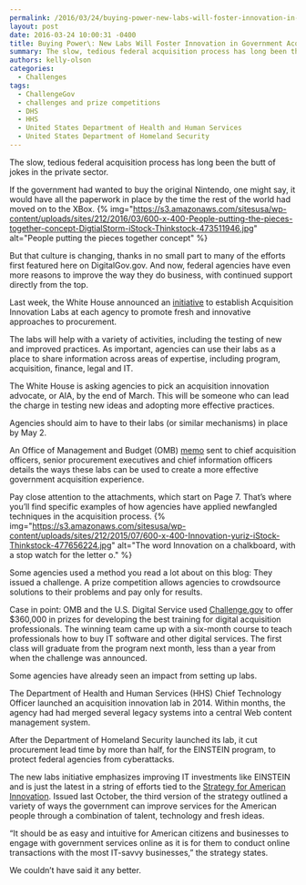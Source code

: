 ```yaml
---
permalink: /2016/03/24/buying-power-new-labs-will-foster-innovation-in-government-acquisition/
layout: post
date: 2016-03-24 10:00:31 -0400
title: Buying Power\: New Labs Will Foster Innovation in Government Acquisition
summary: The slow, tedious federal acquisition process has long been the butt of jokes in the private sector. If the government had wanted to buy the original Nintendo, one might say, it would have all the paperwork in place by the time the rest of the world had moved on to the XBox. But that culture
authors: kelly-olson
categories:
  - Challenges
tags:
  - ChallengeGov
  - challenges and prize competitions
  - DHS
  - HHS
  - United States Department of Health and Human Services
  - United States Department of Homeland Security
---
```


The slow, tedious federal acquisition process has long been the butt of jokes in the private sector.

If the government had wanted to buy the original Nintendo, one might say, it would have all the paperwork in place by the time the rest of the world had moved on to the XBox. {% img="https://s3.amazonaws.com/sitesusa/wp-content/uploads/sites/212/2016/03/600-x-400-People-putting-the-pieces-together-concept-DigtialStorm-iStock-Thinkstock-473511946.jpg" alt="People putting the pieces together concept" %} 

But that culture is changing, thanks in no small part to many of the efforts first featured here on DigitalGov.gov. And now, federal agencies have even more reasons to improve the way they do business, with continued support directly from the top.

Last week, the White House announced an [initiative](https://www.whitehouse.gov/blog/2016/03/09/fostering-culture-innovation-across-government-through-acquisition-innovation-labs) to establish Acquisition Innovation Labs at each agency to promote fresh and innovative approaches to procurement.

The labs will help with a variety of activities, including the testing of new and improved practices. As important, agencies can use their labs as a place to share information across areas of expertise, including program, acquisition, finance, legal and IT.

The White House is asking agencies to pick an acquisition innovation advocate, or AIA, by the end of March. This will be someone who can lead the charge in testing new ideas and adopting more effective practices.

Agencies should aim to have to their labs (or similar mechanisms) in place by May 2.

An Office of Management and Budget (OMB) [memo](https://www.whitehouse.gov/sites/default/files/omb/procurement/memo/acquisition-innovation-labs-and-pilot-for-digital-acquisition-innovation-lab-memorandum.pdf) sent to chief acquisition officers, senior procurement executives and chief information officers details the ways these labs can be used to create a more effective government acquisition experience.

Pay close attention to the attachments, which start on Page 7. That’s where you’ll find specific examples of how agencies have applied newfangled techniques in the acquisition process. {% img="https://s3.amazonaws.com/sitesusa/wp-content/uploads/sites/212/2015/07/600-x-400-Innovation-yuriz-iStock-Thinkstock-477656224.jpg" alt="The word Innovation on a chalkboard, with a stop watch for the letter o." %} 

Some agencies used a method you read a lot about on this blog: They issued a challenge. A prize competition allows agencies to crowdsource solutions to their problems and pay only for results.

Case in point: OMB and the U.S. Digital Service used [Challenge.gov](https://www.challenge.gov/list/) to offer $360,000 in prizes for developing the best training for digital acquisition professionals. The winning team came up with a six-month course to teach professionals how to buy IT software and other digital services. The first class will graduate from the program next month, less than a year from when the challenge was announced.

Some agencies have already seen an impact from setting up labs.

The Department of Health and Human Services (HHS) Chief Technology Officer launched an acquisition innovation lab in 2014. Within months, the agency had had merged several legacy systems into a central Web content management system.

After the Department of Homeland Security launched its lab, it cut procurement lead time by more than half, for the EINSTEIN program, to protect federal agencies from cyberattacks.

The new labs initiative emphasizes improving IT investments like EINSTEIN and is just the latest in a string of efforts tied to the [Strategy for American Innovation](https://www.whitehouse.gov/sites/default/files/strategy_for_american_innovation_october_2015.pdf). Issued last October, the third version of the strategy outlined a variety of ways the government can improve services for the American people through a combination of talent, technology and fresh ideas.

“It should be as easy and intuitive for American citizens and businesses to engage with government services online as it is for them to conduct online transactions with the most IT-savvy businesses,” the strategy states.

We couldn’t have said it any better.